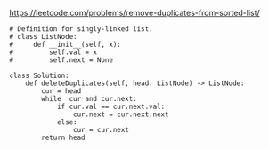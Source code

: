 https://leetcode.com/problems/remove-duplicates-from-sorted-list/
```
# Definition for singly-linked list.
# class ListNode:
#     def __init__(self, x):
#         self.val = x
#         self.next = None

class Solution:
    def deleteDuplicates(self, head: ListNode) -> ListNode:
        cur = head
        while  cur and cur.next:
            if cur.val == cur.next.val:
                cur.next = cur.next.next
            else:
                cur = cur.next
        return head
```    
